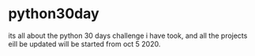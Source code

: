 # python30day
its all about the python 30 days challenge i have took, and all the projects eill be updated
 will be started from oct 5 2020.
